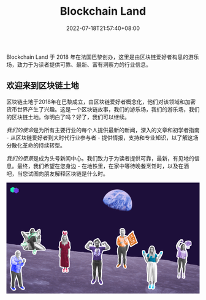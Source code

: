 ﻿---
weight: 
title: "Blockchain Land"
description: "Blockchain Land 于 2018 年在法国巴黎创办，这里是由区块链爱好者构思的游乐场，致力于为读者提供可靠、最新、富有洞察力的行业信息"
date: 2022-07-18T21:57:40+08:00
lastmod: 2022-07-18T16:45:40+08:00
draft: false
authors: ["MineW"]
featuredImage: "blockchain-land.jpg"
link: "https://theblockchainland.com/"
tags: ["元宇宙资讯","Blockchain Land"]
categories: ["navigation"]
navigation: ["元宇宙资讯"]
lightgallery: true
toc: true
pinned: false
recommend: false
recommend1: false
---
Blockchain Land 于 2018 年在法国巴黎创办，这里是由区块链爱好者构思的游乐场，致力于为读者提供可靠、最新、富有洞察力的行业信息。

## 欢迎来到区块链土地

区块链土地于2018年在巴黎成立，由区块链爱好者概念化，他们对该领域和加密货币世界产生了兴趣。这是一个区块链故事，我们的游乐场，我们的游乐场，我们的区块链土地。你明白了吗？好了，我们可以继续。

*我们的使命*是为所有主要行业的每个人提供最新的新闻，深入的文章和初学者指南 - 从区块链爱好者到大时代行业参与者 - 提供情报，支持和专业知识，以了解这场分散化革命的持续转型。

*我们的愿景*是成为头号新闻中心。我们致力于为读者提供可靠，最新，有见地的信息。最终，我们希望在您身边 - 在地铁里，在家中等待晚餐烹饪时，以及在酒吧，当您试图向朋友解释区块链是什么时。

![QQ](88.png)

